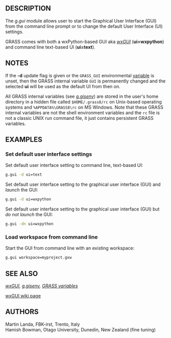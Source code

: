 ## DESCRIPTION

The *g.gui* module allows user to start the Graphical User Interface
(GUI) from the command line prompt or to change the default User
Interface (UI) settings.

GRASS comes with both a wxPython-based GUI aka *[wxGUI](wxGUI.md)*
(**ui=wxpython**) and command line text-based UI (**ui=text**).

## NOTES

If the **-d** update flag is given or the `GRASS_GUI` environmental
[variable](variables.md) is unset, then the GRASS internal variable
`GUI` is permanently changed and the selected **ui** will be used as the
default UI from then on.

All GRASS internal variables (see *[g.gisenv](g.gisenv.md)*) are stored
in the user's home directory in a hidden file called `$HOME/.grass8/rc`
on Unix-based operating systems and `%APPDATA%\GRASS8\rc` on MS Windows.
Note that these GRASS internal variables are not the shell environment
variables and the `rc` file is not a classic UNIX run command file, it
just contains persistent GRASS variables.

## EXAMPLES

### Set default user interface settings

Set default user interface setting to command line, text-based UI:

```sh
g.gui -d ui=text
```

Set default user interface setting to the graphical user interface (GUI)
and *launch* the GUI:

```sh
g.gui -d ui=wxpython
```

Set default user interface setting to the graphical user interface (GUI)
but *do not launch* the GUI:

```sh
g.gui -dn ui=wxpython
```

### Load workspace from command line

Start the GUI from command line with an existing workspace:

```sh
g.gui workspace=myproject.gxw
```

## SEE ALSO

*[wxGUI](wxGUI.md), [g.gisenv](g.gisenv.md), [GRASS
variables](variables.md)*

[wxGUI wiki
page](https://grasswiki.osgeo.org/wiki/WxPython-based_GUI_for_GRASS)

## AUTHORS

Martin Landa, FBK-irst, Trento, Italy  
Hamish Bowman, Otago University, Dunedin, New Zealand (fine tuning)
